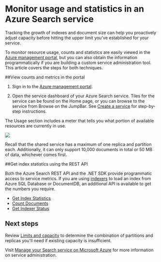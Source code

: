 <properties 
   pageTitle="Monitor usage and statistics in an Azure Search service" 
   description="Track resource consumption and index size for Azure Search" 
   services="search" 
   documentationCenter="" 
   authors="HeidiSteen" 
   manager="mblythe" 
   editor=""/>

<tags
   ms.service="search"
   ms.devlang="na"
   ms.topic="article"
   ms.tgt_pltfrm="na"
   ms.workload="required" 
   ms.date="03/18/2015"
   ms.author="heidist"/>

# Monitor usage and statistics in an Azure Search service

Tracking the growth of indexes and document size can help you proactively adjust capacity before hitting the upper limit you've established for your service. 

To monitor resource usage, counts and statistics are easily viewed in the [Azure management portal](https://portal.azure.com), but you can also obtain the information programmatically if you are building a custom service administration tool. This article covers the steps for both techniques.

##View counts and metrics in the portal 

1. Sign in to the [Azure management portal](https://portal.azure.com). 

2. Open the service dashboard of your Azure Search service. Tiles for the service can be found on the Home page, or you can browse to the service from Browse on the JumpBar. See [Create a service](../search-create-service-portal) for step-by-step instructions.

The Usage section includes a meter that tells you what portion of available resources are currently in use.

  ![][1]

Recall that the shared service has a maximum of one replica and partition each. Additionally, it can only support 10,000 documents in total or 50 MB of data, whichever comes first.

##Get index statistics using the REST API

Both the Azure Search REST API and the .NET SDK provide programmatic access to service metrics.  If you are using [indexers](https://msdn.microsoft.com/library/azure/dn946891.aspx) to load an index from Azure SQL Database or DocumentDB, an additional API is available to get the numbers you require. 

  + [Get Index Statistics](https://msdn.microsoft.com/library/azure/dn798942.aspx)
  + [Count Documents](https://msdn.microsoft.com/library/azure/dn798924.aspx)
  + [Get Indexer Status](https://msdn.microsoft.com/library/azure/dn946884.aspx)

## Next steps

Review [Limits and capacity](https://msdn.microsoft.com/library/azure/dn798934.aspx) to determine the combination of partitions and replicas you'll need if existing capacity is insufficient. 

Visit [Manage your Search service on Microsoft Azure](../search-manage/) for more information on service administration.

<!--Image references-->
[1]: ./media/search-monitor-usage/AzureSearch-Monitor1.PNG




